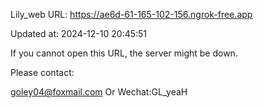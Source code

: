 Lily_web URL: https://ae6d-61-165-102-156.ngrok-free.app

Updated at: 2024-12-10 20:45:51

If you cannot open this URL, the server might be down.

Please contact: 

goley04@foxmail.com Or Wechat:GL_yeaH